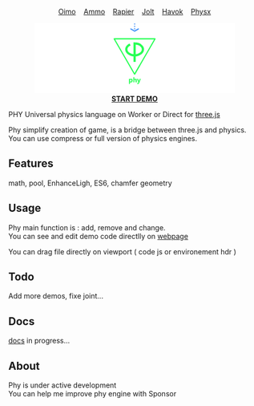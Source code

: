 <p align="center" style="display: flex; justify-content: center;">
	<a href="https://github.com/saharan/OimoPhysics/">Oimo</a>&nbsp;&nbsp;&nbsp;&nbsp;
	<a href="https://github.com/kripken/ammo.js">Ammo</a>&nbsp;&nbsp;&nbsp;&nbsp;
	<a href="https://github.com/dimforge/rapier.js">Rapier</a>&nbsp;&nbsp;&nbsp;&nbsp;
	<a href="https://github.com/jrouwe/JoltPhysics.js">Jolt</a>&nbsp;&nbsp;&nbsp;&nbsp;
	<a href="https://github.com/BabylonJS/Babylon.js">Havok</a>&nbsp;&nbsp;&nbsp;&nbsp;
	<a href="https://github.com/fabmax/physx-js-webidl">Physx</a>
</p>

<p align="center"><a href="https://lo-th.github.io/phy/"><img src="./assets/icons/phy_map.png" alt="START DEMO"/></a><br><a href="https://lo-th.github.io/phy/"><b>START DEMO</b></a></p>

PHY Universal physics language on Worker or Direct for <a href="https://github.com/mrdoob/three.js">three.js</a>

Phy simplify creation of game, is a bridge between three.js and physics.<br>
You can use compress or full version of physics engines.


## Features

math, pool, EnhanceLigh, ES6, chamfer geometry

## Usage

Phy main function is : add, remove and change.<br>
You can see and edit demo code directlly on <a href="https://lo-th.github.io/phy/">webpage</a> 

You can drag file directly on viewport ( code js or environement hdr ) 

## Todo

Add more demos, fixe joint...

## Docs

<a href="https://lo-th.github.io/phy/docs/index.html#manual/Welcome">docs</a> in progress...

## About

Phy is under active development<br>
You can help me improve phy engine with Sponsor

